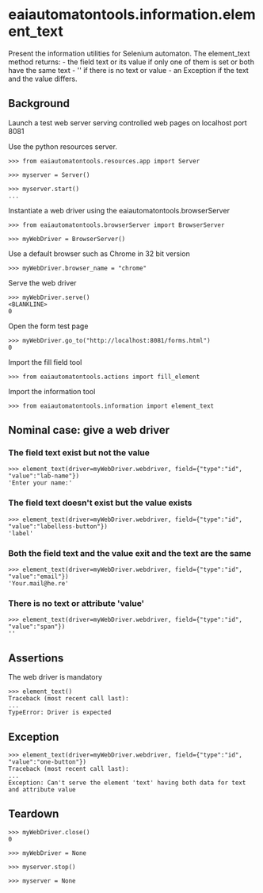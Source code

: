 # eaiautomatontools.information.element_text

Present the information utilities for Selenium automaton.
The element_text method returns:
    - the field text or its value if only one of them is set or both have the same text
    - '' if there is no text or value
    - an Exception if the text and the value differs.



## Background

Launch a test web server serving controlled web pages on localhost port 8081

Use the python resources server.

    >>> from eaiautomatontools.resources.app import Server

    >>> myserver = Server()

    >>> myserver.start()
    ...

Instantiate a web driver using the eaiautomatontools.browserServer

    >>> from eaiautomatontools.browserServer import BrowserServer

    >>> myWebDriver = BrowserServer()

Use a default browser such as Chrome in 32 bit version

    >>> myWebDriver.browser_name = "chrome"

Serve the web driver

    >>> myWebDriver.serve()
    <BLANKLINE>
    0
  
  

Open the form test page

    >>> myWebDriver.go_to("http://localhost:8081/forms.html")
    0

Import the fill field tool

    >>> from eaiautomatontools.actions import fill_element

Import the information tool

    >>> from eaiautomatontools.information import element_text


## Nominal case: give a web driver

### The field text exist but not the value

    >>> element_text(driver=myWebDriver.webdriver, field={"type":"id", "value":"lab-name"})
    'Enter your name:'

### The field text doesn't exist but the value exists

    >>> element_text(driver=myWebDriver.webdriver, field={"type":"id", "value":"labelless-button"})
    'label'

### Both the field text and the value exit and the text are the same

    >>> element_text(driver=myWebDriver.webdriver, field={"type":"id", "value":"email"})
    'Your.mail@he.re'

### There is no text or attribute 'value'

    >>> element_text(driver=myWebDriver.webdriver, field={"type":"id", "value":"span"})
    ''

## Assertions

The web driver is mandatory

    >>> element_text()
    Traceback (most recent call last):
    ...
    TypeError: Driver is expected


## Exception

    >>> element_text(driver=myWebDriver.webdriver, field={"type":"id", "value":"one-button"})
    Traceback (most recent call last):
    ...
    Exception: Can't serve the element 'text' having both data for text and attribute value

## Teardown

    >>> myWebDriver.close()
    0

    >>> myWebDriver = None

    >>> myserver.stop()

    >>> myserver = None
